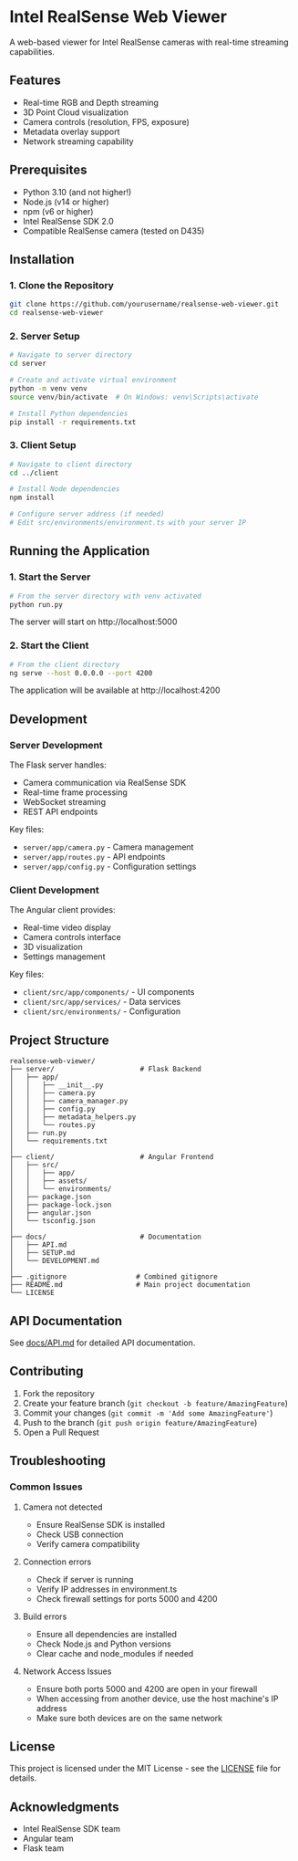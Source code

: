 # Intel RealSense Web Viewer

A web-based viewer for Intel RealSense cameras with real-time streaming capabilities.

## Features
- Real-time RGB and Depth streaming
- 3D Point Cloud visualization
- Camera controls (resolution, FPS, exposure)
- Metadata overlay support
- Network streaming capability

## Prerequisites
- Python 3.10 (and not higher!)
- Node.js (v14 or higher)
- npm (v6 or higher)
- Intel RealSense SDK 2.0
- Compatible RealSense camera (tested on D435)

## Installation

### 1. Clone the Repository
```bash
git clone https://github.com/yourusername/realsense-web-viewer.git
cd realsense-web-viewer  
```

### 2. Server Setup
```bash
# Navigate to server directory
cd server

# Create and activate virtual environment
python -m venv venv
source venv/bin/activate  # On Windows: venv\Scripts\activate

# Install Python dependencies
pip install -r requirements.txt
```

### 3. Client Setup
```bash
# Navigate to client directory
cd ../client

# Install Node dependencies
npm install

# Configure server address (if needed)
# Edit src/environments/environment.ts with your server IP
```

## Running the Application

### 1. Start the Server
```bash
# From the server directory with venv activated
python run.py
```
The server will start on http://localhost:5000

### 2. Start the Client
```bash
# From the client directory
ng serve --host 0.0.0.0 --port 4200
```
The application will be available at http://localhost:4200

## Development

### Server Development
The Flask server handles:
- Camera communication via RealSense SDK
- Real-time frame processing
- WebSocket streaming
- REST API endpoints

Key files:
- `server/app/camera.py` - Camera management
- `server/app/routes.py` - API endpoints
- `server/app/config.py` - Configuration settings

### Client Development
The Angular client provides:
- Real-time video display
- Camera controls interface
- 3D visualization
- Settings management

Key files:
- `client/src/app/components/` - UI components
- `client/src/app/services/` - Data services
- `client/src/environments/` - Configuration

## Project Structure
```
realsense-web-viewer/
├── server/                     # Flask Backend
│   ├── app/
│   │   ├── __init__.py
│   │   ├── camera.py
│   │   ├── camera_manager.py
│   │   ├── config.py
│   │   ├── metadata_helpers.py
│   │   └── routes.py
│   ├── run.py
│   └── requirements.txt
│
├── client/                     # Angular Frontend
│   ├── src/
│   │   ├── app/
│   │   ├── assets/
│   │   └── environments/
│   ├── package.json
│   ├── package-lock.json
│   ├── angular.json
│   └── tsconfig.json
│
├── docs/                       # Documentation
│   ├── API.md
│   ├── SETUP.md
│   └── DEVELOPMENT.md
│
├── .gitignore                 # Combined gitignore
├── README.md                  # Main project documentation
└── LICENSE
```

## API Documentation
See [docs/API.md](docs/API.md) for detailed API documentation.

## Contributing
1. Fork the repository
2. Create your feature branch (`git checkout -b feature/AmazingFeature`)
3. Commit your changes (`git commit -m 'Add some AmazingFeature'`)
4. Push to the branch (`git push origin feature/AmazingFeature`)
5. Open a Pull Request

## Troubleshooting

### Common Issues
1. Camera not detected
   - Ensure RealSense SDK is installed
   - Check USB connection
   - Verify camera compatibility

2. Connection errors
   - Check if server is running
   - Verify IP addresses in environment.ts
   - Check firewall settings for ports 5000 and 4200

3. Build errors
   - Ensure all dependencies are installed
   - Check Node.js and Python versions
   - Clear cache and node_modules if needed

4. Network Access Issues
   - Ensure both ports 5000 and 4200 are open in your firewall
   - When accessing from another device, use the host machine's IP address
   - Make sure both devices are on the same network

## License
This project is licensed under the MIT License - see the [LICENSE](LICENSE) file for details.

## Acknowledgments
- Intel RealSense SDK team
- Angular team
- Flask team
